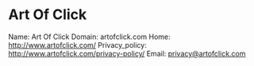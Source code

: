 
# Art Of Click

Name: Art Of Click
Domain: artofclick.com
Home: http://www.artofclick.com/
Privacy_policy: http://www.artofclick.com/privacy-policy/
Email: privacy@artofclick.com
